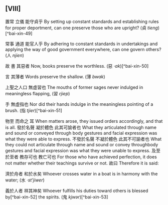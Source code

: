 ## [VIII]

置常
立儀
能守貞乎
By setting up constant standards
and establishing rules for proper deportment,
can one preserve those who are upright? (貞 *tieng*)[^bai-xin-49]

常事
通道
能官人乎
By adhering to constant standards in undertakings
and applying the way of good government everywhere,
can one govern others? (人 *njien*)

故
書
其惡者
Now,
books
preserve the worthless. (惡 *·ak*)[^bai-xin-50]

言
其薄者
Words
preserve the shallow. (薄 *bwak*)

上聖之人口
無虛習也
The mouths of former sages
never indulged in meaningless flapping, (習 *rjiep*)

手
無虛指也
Nor did their hands
indulge in the meaningless pointing of a brush. (指 *tjier*)[^bai-xin-51]

<!-- commentary -->
物至
而命之
耳
When matters arose,
they issued orders accordingly,
and that is all.
發於名聲
凝於體色
此其可諭者也
What they articulated through name and sound
or conveyed through body gestures and facial expression
was what they were able to express.
不發於名聲
不凝於體色
此其不可諭者也
What they could not articulate through name and sound
or convey throughbody gestures and facial expression
was what they were unable to express.
及至於至者
教存可也
教亡可也
For those who have achieved perfection,
it does not matter whether their teachings survive
or not.
故曰
Therefore it is said:

濟於舟者
和於水矣
Whoever crosses water in a boat
is in harmony with the water; (水 *·st'jiwer*)

義於人者
祥其神矣
Whoever fulfills his duties toward others
is blessed by[^bai-xin-52] the spirits. (鬼 *kjwər*)[^bai-xin-53]
